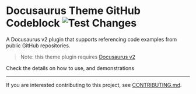 Docusaurus Theme GitHub Codeblock ![Test Changes](https://github.com/you54f/docusaurus-theme-github-codetabs/workflows/Test%20Changes/badge.svg?branch=main)
=================================

A Docusaurus v2 plugin that supports referencing code examples from public GitHub repositories.

> Note: this theme plugin requires [Docusaurus v2](https://v2.docusaurus.io/)

Check the details on how to use, and demonstrations

---

If you are interested contributing to this project, see [CONTRIBUTING.md](CONTRIBUTING.md).
